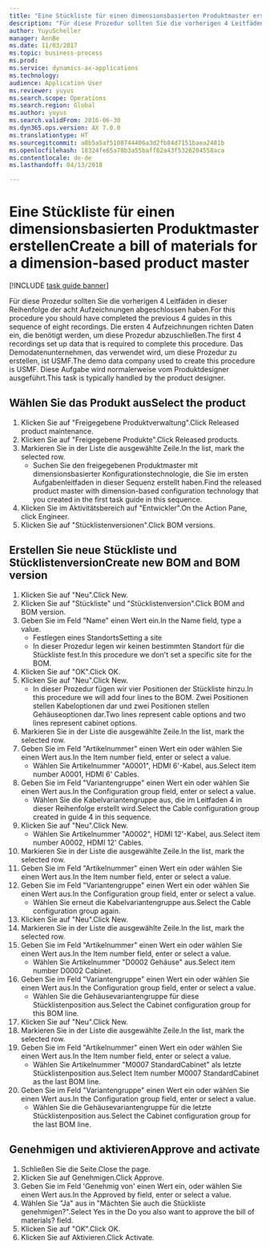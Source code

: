 ```yaml
--- 
title: "Eine Stückliste für einen dimensionsbasierten Produktmaster erstellen"
description: "Für diese Prozedur sollten Sie die vorherigen 4 Leitfäden in dieser Reihenfolge der acht Aufzeichnungen abgeschlossen haben."
author: YuyuScheller
manager: AnnBe
ms.date: 11/03/2017
ms.topic: business-process
ms.prod: 
ms.service: dynamics-ax-applications
ms.technology: 
audience: Application User
ms.reviewer: yuyus
ms.search.scope: Operations
ms.search.region: Global
ms.author: yuyus
ms.search.validFrom: 2016-06-30
ms.dyn365.ops.version: AX 7.0.0
ms.translationtype: HT
ms.sourcegitcommit: a8b5a5af5108744406a3d2fb84d7151baea2481b
ms.openlocfilehash: 18324fe65a78b3a55baff82a43f5326204558aca
ms.contentlocale: de-de
ms.lasthandoff: 04/13/2018

---
```

# <a name="create-a-bill-of-materials-for-a-dimension-based-product-master"></a><span data-ttu-id="c854a-103">Eine Stückliste für einen dimensionsbasierten Produktmaster erstellen</span><span class="sxs-lookup"><span data-stu-id="c854a-103">Create a bill of materials for a dimension-based product master</span></span>

[!INCLUDE [task guide banner](../../includes/task-guide-banner.md)]

<span data-ttu-id="c854a-104">Für diese Prozedur sollten Sie die vorherigen 4 Leitfäden in dieser Reihenfolge der acht Aufzeichnungen abgeschlossen haben.</span><span class="sxs-lookup"><span data-stu-id="c854a-104">For this procedure you should have completed the previous 4 guides in this sequence of eight recordings.</span></span> <span data-ttu-id="c854a-105">Die ersten 4 Aufzeichnungen richten Daten ein, die benötigt werden, um diese Prozedur abzuschließen.</span><span class="sxs-lookup"><span data-stu-id="c854a-105">The first 4 recordings set up data that is required to complete this procedure.</span></span> <span data-ttu-id="c854a-106">Das Demodatenunternehmen, das verwendet wird, um diese Prozedur zu erstellen, ist USMF.</span><span class="sxs-lookup"><span data-stu-id="c854a-106">The demo data company used to create this procedure is USMF.</span></span> <span data-ttu-id="c854a-107">Diese Aufgabe wird normalerweise vom Produktdesigner ausgeführt.</span><span class="sxs-lookup"><span data-stu-id="c854a-107">This task is typically handled by the product designer.</span></span>


## <a name="select-the-product"></a><span data-ttu-id="c854a-108">Wählen Sie das Produkt aus</span><span class="sxs-lookup"><span data-stu-id="c854a-108">Select the product</span></span>
1. <span data-ttu-id="c854a-109">Klicken Sie auf "Freigegebene Produktverwaltung".</span><span class="sxs-lookup"><span data-stu-id="c854a-109">Click Released product maintenance.</span></span>
2. <span data-ttu-id="c854a-110">Klicken Sie auf "Freigegebene Produkte".</span><span class="sxs-lookup"><span data-stu-id="c854a-110">Click Released products.</span></span>
3. <span data-ttu-id="c854a-111">Markieren Sie in der Liste die ausgewählte Zeile.</span><span class="sxs-lookup"><span data-stu-id="c854a-111">In the list, mark the selected row.</span></span>
    * <span data-ttu-id="c854a-112">Suchen Sie den freigegebenen Produktmaster mit dimensionsbasierter Konfigurationstechnologie, die Sie im ersten Aufgabenleitfaden in dieser Sequenz erstellt haben.</span><span class="sxs-lookup"><span data-stu-id="c854a-112">Find the released product master with dimension-based configuration technology that you created in the first task guide in this sequence.</span></span>  
4. <span data-ttu-id="c854a-113">Klicken Sie im Aktivitätsbereich auf "Entwickler".</span><span class="sxs-lookup"><span data-stu-id="c854a-113">On the Action Pane, click Engineer.</span></span>
5. <span data-ttu-id="c854a-114">Klicken Sie auf "Stücklistenversionen".</span><span class="sxs-lookup"><span data-stu-id="c854a-114">Click BOM versions.</span></span>

## <a name="create-new-bom-and-bom-version"></a><span data-ttu-id="c854a-115">Erstellen Sie neue Stückliste und Stücklistenversion</span><span class="sxs-lookup"><span data-stu-id="c854a-115">Create new BOM and BOM version</span></span>
1. <span data-ttu-id="c854a-116">Klicken Sie auf "Neu".</span><span class="sxs-lookup"><span data-stu-id="c854a-116">Click New.</span></span>
2. <span data-ttu-id="c854a-117">Klicken Sie auf "Stückliste" und "Stücklistenversion".</span><span class="sxs-lookup"><span data-stu-id="c854a-117">Click BOM and BOM version.</span></span>
3. <span data-ttu-id="c854a-118">Geben Sie im Feld "Name" einen Wert ein.</span><span class="sxs-lookup"><span data-stu-id="c854a-118">In the Name field, type a value.</span></span>
    * <span data-ttu-id="c854a-119">Festlegen eines Standorts</span><span class="sxs-lookup"><span data-stu-id="c854a-119">Setting a site</span></span>  
    * <span data-ttu-id="c854a-120">In dieser Prozedur legen wir keinen bestimmten Standort für die Stückliste fest.</span><span class="sxs-lookup"><span data-stu-id="c854a-120">In this procedure we don't set a specific site for the BOM.</span></span>  
4. <span data-ttu-id="c854a-121">Klicken Sie auf "OK".</span><span class="sxs-lookup"><span data-stu-id="c854a-121">Click OK.</span></span>
5. <span data-ttu-id="c854a-122">Klicken Sie auf "Neu".</span><span class="sxs-lookup"><span data-stu-id="c854a-122">Click New.</span></span>
    * <span data-ttu-id="c854a-123">In dieser Prozedur fügen wir vier Positionen der Stückliste hinzu.</span><span class="sxs-lookup"><span data-stu-id="c854a-123">In this procedure we will add four lines to the BOM.</span></span> <span data-ttu-id="c854a-124">Zwei Positionen stellen Kabeloptionen dar und zwei Positionen stellen Gehäuseoptionen dar.</span><span class="sxs-lookup"><span data-stu-id="c854a-124">Two lines represent cable options and two lines represent cabinet options.</span></span>  
6. <span data-ttu-id="c854a-125">Markieren Sie in der Liste die ausgewählte Zeile.</span><span class="sxs-lookup"><span data-stu-id="c854a-125">In the list, mark the selected row.</span></span>
7. <span data-ttu-id="c854a-126">Geben Sie im Feld "Artikelnummer" einen Wert ein oder wählen Sie einen Wert aus.</span><span class="sxs-lookup"><span data-stu-id="c854a-126">In the Item number field, enter or select a value.</span></span>
    * <span data-ttu-id="c854a-127">Wählen Sie Artikelnummer "A0001", HDMI 6'-Kabel, aus.</span><span class="sxs-lookup"><span data-stu-id="c854a-127">Select item number A0001, HDMI 6' Cables.</span></span>  
8. <span data-ttu-id="c854a-128">Geben Sie im Feld "Variantengruppe" einen Wert ein oder wählen Sie einen Wert aus.</span><span class="sxs-lookup"><span data-stu-id="c854a-128">In the Configuration group field, enter or select a value.</span></span>
    * <span data-ttu-id="c854a-129">Wählen Sie die Kabelvariantengruppe aus, die im Leitfaden 4 in dieser Reihenfolge erstellt wird.</span><span class="sxs-lookup"><span data-stu-id="c854a-129">Select the Cable configuration group created in guide 4 in this sequence.</span></span>  
9. <span data-ttu-id="c854a-130">Klicken Sie auf "Neu".</span><span class="sxs-lookup"><span data-stu-id="c854a-130">Click New.</span></span>
    * <span data-ttu-id="c854a-131">Wählen Sie Artikelnummer "A0002", HDMI 12'-Kabel, aus.</span><span class="sxs-lookup"><span data-stu-id="c854a-131">Select item number A0002, HDMI 12' Cables.</span></span>  
10. <span data-ttu-id="c854a-132">Markieren Sie in der Liste die ausgewählte Zeile.</span><span class="sxs-lookup"><span data-stu-id="c854a-132">In the list, mark the selected row.</span></span>
11. <span data-ttu-id="c854a-133">Geben Sie im Feld "Artikelnummer" einen Wert ein oder wählen Sie einen Wert aus.</span><span class="sxs-lookup"><span data-stu-id="c854a-133">In the Item number field, enter or select a value.</span></span>
12. <span data-ttu-id="c854a-134">Geben Sie im Feld "Variantengruppe" einen Wert ein oder wählen Sie einen Wert aus.</span><span class="sxs-lookup"><span data-stu-id="c854a-134">In the Configuration group field, enter or select a value.</span></span>
    * <span data-ttu-id="c854a-135">Wählen Sie erneut die Kabelvariantengruppe aus.</span><span class="sxs-lookup"><span data-stu-id="c854a-135">Select the Cable configuration group again.</span></span>  
13. <span data-ttu-id="c854a-136">Klicken Sie auf "Neu".</span><span class="sxs-lookup"><span data-stu-id="c854a-136">Click New.</span></span>
14. <span data-ttu-id="c854a-137">Markieren Sie in der Liste die ausgewählte Zeile.</span><span class="sxs-lookup"><span data-stu-id="c854a-137">In the list, mark the selected row.</span></span>
15. <span data-ttu-id="c854a-138">Geben Sie im Feld "Artikelnummer" einen Wert ein oder wählen Sie einen Wert aus.</span><span class="sxs-lookup"><span data-stu-id="c854a-138">In the Item number field, enter or select a value.</span></span>
    * <span data-ttu-id="c854a-139">Wählen Sie Artikelnummer "D0002 Gehäuse" aus.</span><span class="sxs-lookup"><span data-stu-id="c854a-139">Select item number D0002 Cabinet.</span></span>  
16. <span data-ttu-id="c854a-140">Geben Sie im Feld "Variantengruppe" einen Wert ein oder wählen Sie einen Wert aus.</span><span class="sxs-lookup"><span data-stu-id="c854a-140">In the Configuration group field, enter or select a value.</span></span>
    * <span data-ttu-id="c854a-141">Wählen Sie die Gehäusevariantengruppe für diese Stücklistenposition aus.</span><span class="sxs-lookup"><span data-stu-id="c854a-141">Select the Cabinet configuration group for this BOM line.</span></span>  
17. <span data-ttu-id="c854a-142">Klicken Sie auf "Neu".</span><span class="sxs-lookup"><span data-stu-id="c854a-142">Click New.</span></span>
18. <span data-ttu-id="c854a-143">Markieren Sie in der Liste die ausgewählte Zeile.</span><span class="sxs-lookup"><span data-stu-id="c854a-143">In the list, mark the selected row.</span></span>
19. <span data-ttu-id="c854a-144">Geben Sie im Feld "Artikelnummer" einen Wert ein oder wählen Sie einen Wert aus.</span><span class="sxs-lookup"><span data-stu-id="c854a-144">In the Item number field, enter or select a value.</span></span>
    * <span data-ttu-id="c854a-145">Wählen Sie Artikelnummer "M0007 StandardCabinet" als letzte Stücklistenposition aus.</span><span class="sxs-lookup"><span data-stu-id="c854a-145">Select Item number M0007 StandardCabinet as the last BOM line.</span></span>  
20. <span data-ttu-id="c854a-146">Geben Sie im Feld "Variantengruppe" einen Wert ein oder wählen Sie einen Wert aus.</span><span class="sxs-lookup"><span data-stu-id="c854a-146">In the Configuration group field, enter or select a value.</span></span>
    * <span data-ttu-id="c854a-147">Wählen Sie die Gehäusevariantengruppe für die letzte Stücklistenposition aus.</span><span class="sxs-lookup"><span data-stu-id="c854a-147">Select the Cabinet configuration group for the last BOM line.</span></span>  

## <a name="approve-and-activate"></a><span data-ttu-id="c854a-148">Genehmigen und aktivieren</span><span class="sxs-lookup"><span data-stu-id="c854a-148">Approve and activate</span></span>
1. <span data-ttu-id="c854a-149">Schließen Sie die Seite.</span><span class="sxs-lookup"><span data-stu-id="c854a-149">Close the page.</span></span>
2. <span data-ttu-id="c854a-150">Klicken Sie auf Genehmigen.</span><span class="sxs-lookup"><span data-stu-id="c854a-150">Click Approve.</span></span>
3. <span data-ttu-id="c854a-151">Geben Sie im Feld 'Genehmig von' einen Wert ein, oder wählen Sie einen Wert aus.</span><span class="sxs-lookup"><span data-stu-id="c854a-151">In the Approved by field, enter or select a value.</span></span>
4. <span data-ttu-id="c854a-152">Wählen Sie "Ja" aus in "Mächten Sie auch die Stückliste genehmigen?".</span><span class="sxs-lookup"><span data-stu-id="c854a-152">Select Yes in the Do you also want to approve the bill of materials? field.</span></span>
5. <span data-ttu-id="c854a-153">Klicken Sie auf "OK".</span><span class="sxs-lookup"><span data-stu-id="c854a-153">Click OK.</span></span>
6. <span data-ttu-id="c854a-154">Klicken Sie auf Aktivieren.</span><span class="sxs-lookup"><span data-stu-id="c854a-154">Click Activate.</span></span>


